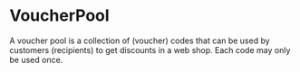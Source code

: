 # VoucherPool
A voucher pool is a collection of (voucher) codes that can be used by customers (recipients) to get discounts in a web shop. Each code may only be used once.
